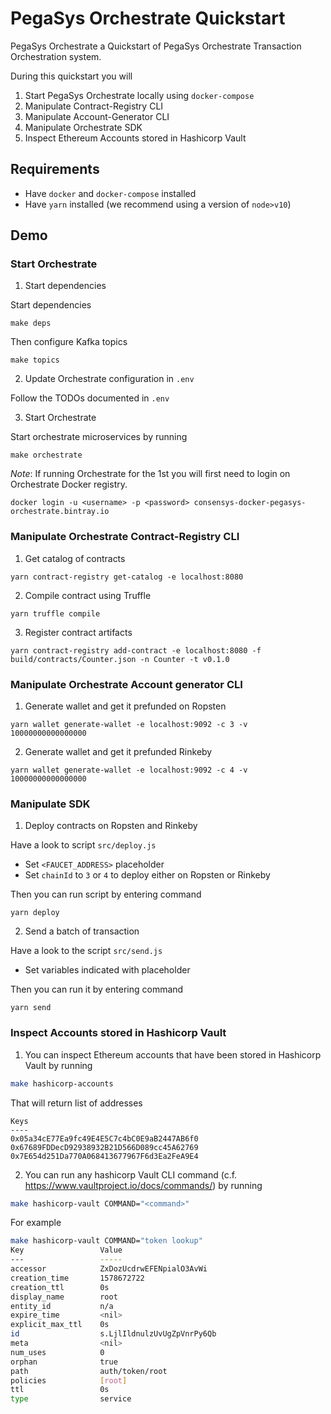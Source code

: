 # PegaSys Orchestrate Quickstart

PegaSys Orchestrate a Quickstart of PegaSys Orchestrate Transaction Orchestration system.

During this quickstart you will

1. Start PegaSys Orchestrate locally using `docker-compose`
2. Manipulate Contract-Registry CLI
3. Manipulate Account-Generator CLI
4. Manipulate Orchestrate SDK
5. Inspect Ethereum Accounts stored in Hashicorp Vault

## Requirements

- Have `docker` and `docker-compose` installed
- Have `yarn` installed (we recommend using a version of `node>v10`)

## Demo

### Start Orchestrate

1. Start dependencies

Start dependencies

```
make deps
``` 

Then configure Kafka topics

```
make topics
```

2. Update Orchestrate configuration in `.env`

Follow the TODOs documented in `.env`

3. Start Orchestrate

Start orchestrate microservices by running

```
make orchestrate
```

*Note*: If running Orchestrate for the 1st you will first need to login on Orchestrate Docker registry.

```
docker login -u <username> -p <password> consensys-docker-pegasys-orchestrate.bintray.io
```

### Manipulate Orchestrate Contract-Registry CLI

1. Get catalog of contracts

```
yarn contract-registry get-catalog -e localhost:8080
```

2. Compile contract using Truffle

```
yarn truffle compile
```

3. Register contract artifacts

```
yarn contract-registry add-contract -e localhost:8080 -f build/contracts/Counter.json -n Counter -t v0.1.0
```

### Manipulate Orchestrate Account generator CLI

1. Generate wallet and get it prefunded on Ropsten

```
yarn wallet generate-wallet -e localhost:9092 -c 3 -v 10000000000000000
```

2. Generate wallet and get it prefunded Rinkeby

```
yarn wallet generate-wallet -e localhost:9092 -c 4 -v 10000000000000000
```

### Manipulate SDK

1. Deploy contracts on Ropsten and Rinkeby

Have a look to script `src/deploy.js`

- Set `<FAUCET_ADDRESS>` placeholder
- Set `chainId` to `3` or `4` to deploy either on Ropsten or Rinkeby 

Then you can run script by entering command

```
yarn deploy
```

2. Send a batch of transaction

Have a look to the script `src/send.js`

- Set variables indicated with placeholder 

Then you can run it by entering command

```
yarn send
```

### Inspect Accounts stored in Hashicorp Vault

1. You can inspect Ethereum accounts that have been stored in Hashicorp Vault by running

```bash
make hashicorp-accounts
```

That will return list of addresses

```
Keys
----
0x05a34cE77Ea9fc49E4E5C7c4bC0E9aB2447AB6f0
0x67689FDDecD92938932B21D566D089cc45A62769
0x7E654d251Da770A068413677967F6d3Ea2FeA9E4
```

2. You can run any hashicorp Vault CLI command (c.f. https://www.vaultproject.io/docs/commands/) by running

```bash
make hashicorp-vault COMMAND="<command>"
```

For example

```bash
make hashicorp-vault COMMAND="token lookup"
Key                 Value
---                 -----
accessor            ZxDozUcdrwEFENpialO3AvWi
creation_time       1578672722
creation_ttl        0s
display_name        root
entity_id           n/a
expire_time         <nil>
explicit_max_ttl    0s
id                  s.LjlIldnulzUvUgZpVnrPy6Qb
meta                <nil>
num_uses            0
orphan              true
path                auth/token/root
policies            [root]
ttl                 0s
type                service
```